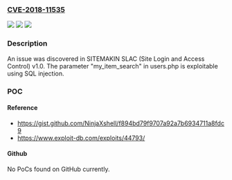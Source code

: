 ### [CVE-2018-11535](https://cve.mitre.org/cgi-bin/cvename.cgi?name=CVE-2018-11535)
![](https://img.shields.io/static/v1?label=Product&message=n%2Fa&color=blue)
![](https://img.shields.io/static/v1?label=Version&message=n%2Fa&color=blue)
![](https://img.shields.io/static/v1?label=Vulnerability&message=n%2Fa&color=brighgreen)

### Description

An issue was discovered in SITEMAKIN SLAC (Site Login and Access Control) v1.0. The parameter "my_item_search" in users.php is exploitable using SQL injection.

### POC

#### Reference
- https://gist.github.com/NinjaXshell/f894bd79f9707a92a7b6934711a8fdc9
- https://www.exploit-db.com/exploits/44793/

#### Github
No PoCs found on GitHub currently.

